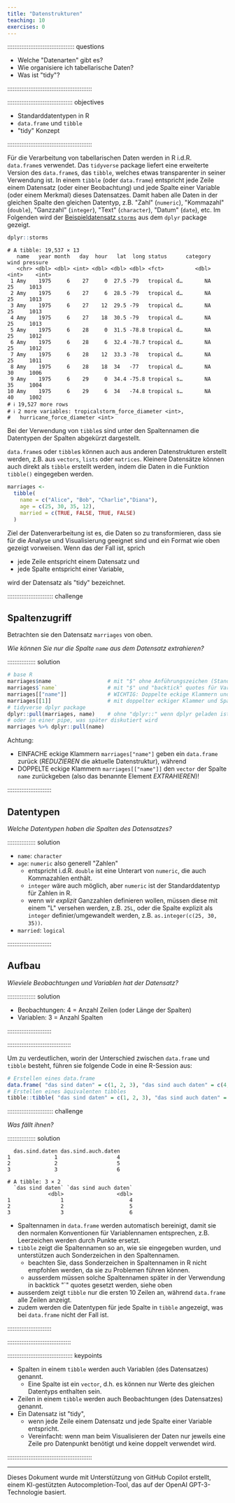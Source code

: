 ```yaml
---
title: "Datenstrukturen"
teaching: 10
exercises: 0
---
```




:::::::::::::::::::::::::::::::::::::: questions

- Welche "Datenarten" gibt es?
- Wie organisiere ich tabellarische Daten?
- Was ist "tidy"?

::::::::::::::::::::::::::::::::::::::::::::::::

::::::::::::::::::::::::::::::::::::: objectives

- Standarddatentypen in R
- `data.frame` und `tibble`
- "tidy" Konzept

::::::::::::::::::::::::::::::::::::::::::::::::


Für die Verarbeitung von tabellarischen Daten werden in R i.d.R. `data.frame`s verwendet.
Das `tidyverse` package liefert eine erweiterte Version des `data.frame`s, das `tibble`, welches etwas transparenter in seiner Verwendung ist.
In einem `tibble` (oder `data.frame`) entspricht jede Zeile einem Datensatz (oder einer Beobachtung) und jede Spalte einer Variable (oder einem Merkmal) dieses Datensatzes.
Damit haben alle Daten in der gleichen Spalte den gleichen Datentyp, z.B. "Zahl" (`numeric`), "Kommazahl" (`double`), "Ganzzahl" (`integer`), "Text" (`character`), "Datum" (`date`), etc.
Im Folgenden wird der [Beispieldatensatz `storms`](https://dplyr.tidyverse.org/reference/storms.html) aus dem `dplyr` package gezeigt.


``` r
dplyr::storms
```

``` output
# A tibble: 19,537 × 13
   name   year month   day  hour   lat  long status      category  wind pressure
   <chr> <dbl> <dbl> <int> <dbl> <dbl> <dbl> <fct>          <dbl> <int>    <int>
 1 Amy    1975     6    27     0  27.5 -79   tropical d…       NA    25     1013
 2 Amy    1975     6    27     6  28.5 -79   tropical d…       NA    25     1013
 3 Amy    1975     6    27    12  29.5 -79   tropical d…       NA    25     1013
 4 Amy    1975     6    27    18  30.5 -79   tropical d…       NA    25     1013
 5 Amy    1975     6    28     0  31.5 -78.8 tropical d…       NA    25     1012
 6 Amy    1975     6    28     6  32.4 -78.7 tropical d…       NA    25     1012
 7 Amy    1975     6    28    12  33.3 -78   tropical d…       NA    25     1011
 8 Amy    1975     6    28    18  34   -77   tropical d…       NA    30     1006
 9 Amy    1975     6    29     0  34.4 -75.8 tropical s…       NA    35     1004
10 Amy    1975     6    29     6  34   -74.8 tropical s…       NA    40     1002
# ℹ 19,527 more rows
# ℹ 2 more variables: tropicalstorm_force_diameter <int>,
#   hurricane_force_diameter <int>
```
Bei der Verwendung von `tibble`s sind unter den Spaltennamen die Datentypen der Spalten abgekürzt dargestellt.

`data.frame`s oder `tibble`s können auch aus anderen Datenstrukturen erstellt werden, z.B. aus `vectors`, `lists` oder `matrices`.
Kleinere Datensätze können auch direkt als `tibble` erstellt werden, indem die Daten in die Funktion `tibble()` eingegeben werden.


``` r
marriages <- 
  tibble(
    name = c("Alice", "Bob", "Charlie","Diana"),
    age = c(25, 30, 35, 12),
    married = c(TRUE, FALSE, TRUE, FALSE)
  )
```


Ziel der Datenverarbeitung ist es, die Daten so zu transformieren, dass sie für die Analyse und Visualisierung geeignet sind und ein Format wie oben gezeigt vorweisen.
Wenn das der Fall ist, sprich

- jede Zeile entspricht einem Datensatz und
- jede Spalte entspricht einer Variable,

wird der Datensatz als "tidy" bezeichnet.



:::::::::::::::::::::::::: challenge

## Spaltenzugriff

Betrachten sie den Datensatz `marriages` von oben.

*Wie können Sie nur die Spalte `name` aus dem Datensatz extrahieren?*

:::::::::::::::: solution


``` r
# base R
marriages$name                  # mit "$" ohne Anführungszeichen (Standardfall)
marriages$`name`                # mit "$" und "backtick" quotes für Variablennamen mit Sonderzeichen
marriages[["name"]]             # WICHTIG: Doppelte eckige Klammern und Name in quotes, siehe unten !
marriages[[1]]                  # mit doppelter eckiger Klammer und Spaltenindex (nicht empfohlen, sicherer via Namen)
# tidyverse dplyr package 
dplyr::pull(marriages, name)    # ohne "dplyr::" wenn dplyr geladen ist (library(dplyr))
# oder in einer pipe, was später diskutiert wird
marriages %>% dplyr::pull(name)
```

Achtung: 
- EINFACHE eckige Klammern `marriages["name"]` geben ein `data.frame` zurück (*REDUZIEREN* die aktuelle Datenstruktur), während
- DOPPELTE eckige Klammern `marriages[["name"]]` den `vector` der Spalte `name` zurückgeben (also das benannte Element *EXTRAHIEREN*)!

:::::::::::::::::::::::::

## Datentypen

*Welche Datentypen haben die Spalten des Datensatzes?*

:::::::::::::::: solution

- `name`: `character`
- `age`: `numeric` also generell "Zahlen" 
  - entspricht i.d.R. `double` ist eine Unterart von `numeric`, die auch Kommazahlen enthält.
  - `integer` wäre auch möglich, aber `numeric` ist der Standarddatentyp für Zahlen in R.
  - wenn wir *explizit* Ganzzahlen definieren wollen, müssen diese mit einem "L" versehen werden, z.B. `25L`, oder die Spalte explizit als `integer` definier/umgewandelt werden, z.B. `as.integer(c(25, 30, 35))`.
- `married`: `logical`

:::::::::::::::::::::::::

## Aufbau

*Wieviele Beobachtungen und Variablen hat der Datensatz?*

:::::::::::::::: solution

- Beobachtungen: 4 = Anzahl Zeilen (oder Länge der Spalten)
- Variablen: 3 = Anzahl Spalten

:::::::::::::::::::::::::

::::::::::::::::::::::::::::::::::::

Um zu verdeutlichen, worin der Unterschied zwischen `data.frame` und `tibble` besteht, führen sie folgende Code in eine R-Session aus:



``` r
# Erstellen eines data.frame
data.frame( "das sind daten" = c(1, 2, 3), "das sind auch daten" = c(4, 5, 6) )
# Erstellen eines äquivalenten tibbles
tibble::tibble( "das sind daten" = c(1, 2, 3), "das sind auch daten" = c(4, 5, 6) )
```

:::::::::::::::::::::::::: challenge

*Was fällt ihnen?* 

:::::::::::::::: solution


``` output
  das.sind.daten das.sind.auch.daten
1              1                   4
2              2                   5
3              3                   6
```

``` output
# A tibble: 3 × 2
  `das sind daten` `das sind auch daten`
             <dbl>                 <dbl>
1                1                     4
2                2                     5
3                3                     6
```


- Spaltennamen in `data.frame` werden automatisch bereinigt, damit sie den normalen Konventionen für Variablennamen entsprechen, z.B. Leerzeichen werden durch Punkte ersetzt.
- `tibble` zeigt die Spaltennamen so an, wie sie eingegeben wurden, und unterstützen auch Sonderzeichen in den Spaltennamen.
  - beachten Sie, dass Sonderzeichen in Spaltennamen in R nicht empfohlen werden, da sie zu Problemen führen können.
  - ausserdem müssen solche Spaltennamen später in der Verwendung in backtick "`" quotes gesetzt werden, siehe oben
- ausserdem zeigt `tibble` nur die ersten 10 Zeilen an, während `data.frame` alle Zeilen anzeigt.
- zudem werden die Datentypen für jede Spalte in `tibble` angezeigt, was bei `data.frame` nicht der Fall ist.

:::::::::::::::::::::::::

::::::::::::::::::::::::::::::::::::

::::::::::::::::::::::::::::::::::::: keypoints

- Spalten in einem `tibble` werden auch Variablen (des Datensatzes) genannt.
  - Eine Spalte ist ein `vector`, d.h. es können nur Werte des gleichen Datentyps enthalten sein.
- Zeilen in einem `tibble` werden auch Beobachtungen (des Datensatzes) genannt.
- Ein Datensatz ist "tidy", 
  - wenn jede Zeile einem Datensatz und jede Spalte einer Variable entspricht. 
  - Vereinfacht: wenn man beim Visualisieren der Daten nur jeweils eine Zeile pro Datenpunkt benötigt und keine doppelt verwendet wird.

::::::::::::::::::::::::::::::::::::::::::::::::


-----------------------------------------------

Dieses Dokument wurde mit Unterstützung von GitHub Copilot erstellt, einem KI-gestützten Autocompletion-Tool, das auf der OpenAI GPT-3-Technologie basiert.

